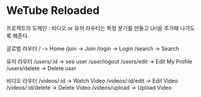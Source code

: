 # WeTube Reloaded

프로젝트의 도메인 : 비디오 or 유저
라우터는 특정 분기를 만들고 Url을 추가해 나가도록 해준다.

글로벌 라우터
/ -> Home
/join -> Join
/login -> Login
/search -> Search

유저 라우터
/users/:id -> see user
/user/logout
/users/edit -> Edit My Profile
/users/delete -> Delete user

비디오 라우터
/videos/:id -> Watch Video
/videos/:id/edit -> Edit Video
/videos/:id/delete -> Delete Video
/videos/upload -> Upload Video
